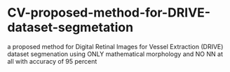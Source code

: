 # CV-proposed-method-for-DRIVE-dataset-segmetation
a proposed method for Digital Retinal Images for Vessel Extraction (DRIVE) dataset segmenation using ONLY mathematical morphology and NO NN at all with accuracy of 95 percent
